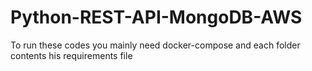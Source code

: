 # Python-REST-API-MongoDB-AWS

To run these codes you mainly need docker-compose and each folder contents his requirements file
